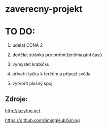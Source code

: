 # zaverecny-projekt

# TO DO:

1. udelat CCNA 2

2. dodělat stránku pro prohnížení/mazání časů

3. vymyslet krabičku

4. přivařit tyčku k terčům a připojit světla

5. vytvořit plošný spoj


## Zdroje:

http://lazyfoo.net

https://github.com/SmingHub/Sming
